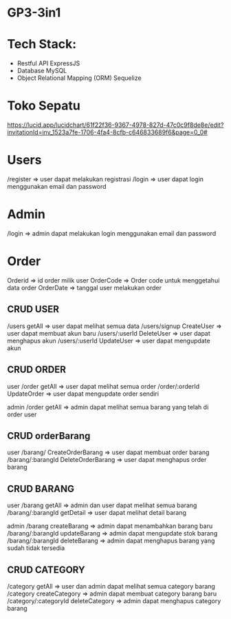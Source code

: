 # GP3-3in1

# Tech Stack:
 - Restful API ExpressJS
 - Database MySQL
 - Object Relational Mapping (ORM) Sequelize

# Toko Sepatu 
   https://lucid.app/lucidchart/61f22f36-9367-4978-827d-47c0c9f8de8e/edit?invitationId=inv_1523a7fe-1706-4fa4-8cfb-c646833689f6&page=0_0#

# Users
/register          => user dapat melakukan registrasi
/login             => user dapat login menggunakan email dan password

# Admin
/login             => admin dapat melakukan login menggunakan email dan password

# Order 
Orderid         => id order milik user
OrderCode       => Order code untuk menggetahui data order
OrderDate       => tanggal user melakukan order

## CRUD USER
/users getAll               => user dapat melihat semua data
/users/signup CreateUser    => user dapat membuat akun baru
/users/:userId DeleteUser   => user dapat menghapus akun
/users/:userId UpdateUser   => user dapat mengupdate akun

## CRUD ORDER
user
/order getAll               => user dapat melihat semua order
/order/:orderId UpdateOrder => user dapat mengupdate order sendiri

admin
/order getAll   => admin dapat melihat semua barang yang telah di order user

## CRUD orderBarang
 user
/barang/ CreateOrderBarang          => user dapat membuat order barang
/barang/:barangId DeleteOrderBarang => user dapat menghapus order barang

## CRUD BARANG
user
/barang getAll                  => admin dan user dapat melihat semua barang
/barang/:barangId getDetail     => user dapat melihat detail barang

admin
/barang createBarang                => admin dapat menambahkan barang baru
/barang/:barangId updateBarang      => admin dapat mengupdate stok barang
/barang/:barangId deleteBarang      => admin dapat menghapus barang yang sudah tidak tersedia

## CRUD CATEGORY
/category getAll                      => user dan admin dapat melihat semua category barang
/category createCategory              => admin dapat membuat category barang baru
/category/:categoryId deleteCategory  => admin dapat menghapus category barang




 
